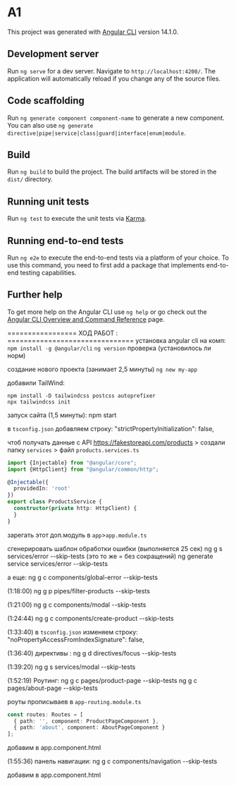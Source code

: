 # A1

This project was generated with [Angular CLI](https://github.com/angular/angular-cli) version 14.1.0.

## Development server

Run `ng serve` for a dev server. Navigate to `http://localhost:4200/`. The application will automatically reload if you change any of the source files.

## Code scaffolding

Run `ng generate component component-name` to generate a new component. You can also use `ng generate directive|pipe|service|class|guard|interface|enum|module`.

## Build

Run `ng build` to build the project. The build artifacts will be stored in the `dist/` directory.

## Running unit tests

Run `ng test` to execute the unit tests via [Karma](https://karma-runner.github.io).

## Running end-to-end tests

Run `ng e2e` to execute the end-to-end tests via a platform of your choice. To use this command, you need to first add a package that implements end-to-end testing capabilities.

## Further help

To get more help on the Angular CLI use `ng help` or go check out the [Angular CLI Overview and Command Reference](https://angular.io/cli) page.

================= ХОД РАБОТ : ===============================
установка angular cli на комп:
`npm install -g @angular/cli`
`ng version` проверка (установилось ли норм)

создание нового проекта (занимает 2,5 минуты)
`ng new my-app`

добавили TailWind:
```
npm install -D tailwindcss postcss autoprefixer
npx tailwindcss init
```
запуск сайта (1,5 минуты):
npm start

в `tsconfig.json` добавляем строку:
"strictPropertyInitialization": false,

чтоб получать данные с API https://fakestoreapi.com/products > создали папку `services` > файл `products.services.ts`
```ts
import {Injectable} from "@angular/core";
import {HttpClient} from "@angular/common/http";

@Injectable({
  providedIn: 'root'
})
export class ProductsService {
  constructor(private http: HttpClient) {
  }
}
```
зарегать этот доп.модуль в `app`>`app.module.ts`

сгенерировать шаблон обработки ошибки (выполняется 25 сек)
ng g s services/error --skip-tests
(это то же = без сокращений) ng generate service services/error --skip-tests

а еще:
ng g c components/global-error --skip-tests

(1:18:00)
ng g p pipes/filter-products --skip-tests

(1:21:00)
ng g c components/modal --skip-tests

(1:24:44)
ng g c components/create-product --skip-tests

(1:33:40)
в `tsconfig.json` изменяем строку:
"noPropertyAccessFromIndexSignature": false,

(1:36:40) директивы :
ng g d directives/focus --skip-tests

(1:39:20)
ng g s services/modal --skip-tests

(1:52:19) Роутинг:
ng g c pages/product-page --skip-tests
ng g c pages/about-page --skip-tests

роуты прописываев в `app-routing.module.ts`
```ts
const routes: Routes = [
  { path: '', component: ProductPageComponent },
  { path: 'about', component: AboutPageComponent }
];
```
добавим <router-outlet></router-outlet> в app.component.html

(1:55:36) панель навигации:
ng g c components/navigation --skip-tests

добавим <app-navigation></app-navigation> в app.component.html

